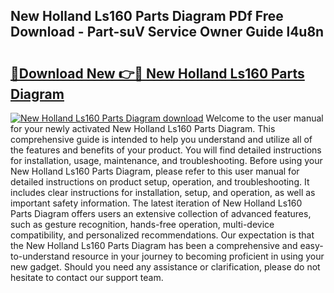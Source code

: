 ## New Holland Ls160 Parts Diagram PDf Free Download - Part-suV Service Owner Guide l4u8n

# <h2><a href="http://dfkyfa.blite.top/?on=New+Holland+Ls160+Parts+Diagram">🔗Download New 👉🔴 New Holland Ls160 Parts Diagram</a></h2>

[![New Holland Ls160 Parts Diagram download](https://i.imgur.com/lujVjoI.png)](http://dfkyfa.blite.top/?on=New+Holland+Ls160+Parts+Diagram)
Welcome to the user manual for your newly activated New Holland Ls160 Parts Diagram. This comprehensive guide is intended to help you understand and utilize all of the features and benefits of your product. You will find detailed instructions for installation, usage, maintenance, and troubleshooting. Before using your New Holland Ls160 Parts Diagram, please refer to this user manual for detailed instructions on product setup, operation, and troubleshooting. It includes clear instructions for installation, setup, and operation, as well as important safety information. The latest iteration of New Holland Ls160 Parts Diagram offers users an extensive collection of advanced features, such as gesture recognition, hands-free operation, multi-device compatibility, and personalized recommendations. Our expectation is that the New Holland Ls160 Parts Diagram has been a comprehensive and easy-to-understand resource in your journey to becoming proficient in using your new gadget. Should you need any assistance or clarification, please do not hesitate to contact our support team.
